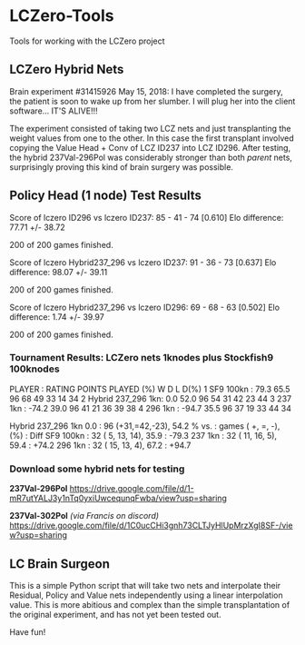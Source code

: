 # LCZero-Tools
Tools for working with the  LCZero project

## LCZero Hybrid Nets

Brain experiment #31415926
May 15, 2018: I have completed the surgery, the patient is soon to wake up from her slumber. I will plug her into the client software... IT'S ALIVE!!!

The experiment consisted of taking two LCZ nets and just transplanting the weight values from one to the other. In this case the first transplant involved copying the Value Head + Conv of LCZ ID237 into LCZ ID296.
After testing, the hybrid 237Val-296Pol was considerably stronger than both *parent* nets, surprisingly proving this kind of brain surgery was possible. 

## Policy Head (1 node) Test Results

Score of lczero ID296 vs lczero ID237: 85 - 41 - 74 [0.610]
Elo difference: 77.71 +/- 38.72

200 of 200 games finished.

Score of lczero Hybrid237_296 vs lczero ID237: 91 - 36 - 73 [0.637]
Elo difference: 98.07 +/- 39.11

200 of 200 games finished.

Score of lczero Hybrid237_296 vs lczero ID296: 69 - 68 - 63 [0.502]
Elo difference: 1.74 +/- 39.97

200 of 200 games finished.

### Tournament Results: LCZero nets 1knodes plus Stockfish9 100knodes

   PLAYER            :  RATING  POINTS  PLAYED   (%)    W    D    L  D(%)
   1 SF9 100kn         :    79.3    65.5      96    68   49   33   14    34
   2 Hybrid 237_296 1kn:     0.0    52.0      96    54   31   42   23    44
   3 237 1kn           :   -74.2    39.0      96    41   21   36   39    38
   4 296 1kn           :   -94.7    35.5      96    37   19   33   44    34

   Hybrid 237_296 1kn  0.0 :     96 (+31,=42,-23),  54.2 %
   vs.                   :  games (  +,  =,  -),   (%) :    Diff
   SF9 100kn             :     32 (  5, 13, 14),  35.9 :   -79.3
   237 1kn               :     32 ( 11, 16,  5),  59.4 :   +74.2
   296 1kn               :     32 ( 15, 13,  4),  67.2 :   +94.7

### Download some hybrid nets for testing

**237Val-296Pol**
https://drive.google.com/file/d/1-mR7utYALJ3y1nTq0yxiUwcequnqFwba/view?usp=sharing

**237Val-302Pol**  *(via Francis on discord)* 
https://drive.google.com/file/d/1C0ucCHi3gnh73CLTJyHlUpMrzXgI8SF-/view?usp=sharing

## LC Brain Surgeon

This is a simple Python script that will take two nets and interpolate their Residual, Policy and Value nets independently using a linear interpolation value. This is more abitious and complex than the simple transplantation of the original experiment, and has not yet been tested out.

Have fun!
